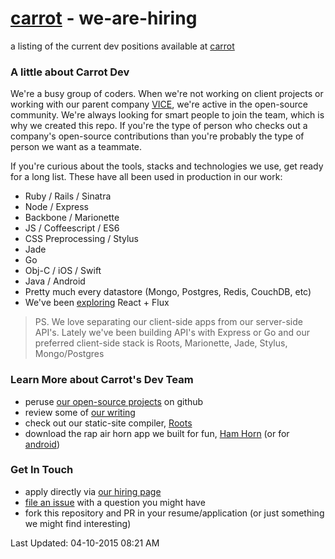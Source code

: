 # [carrot](http://carrot.is) - we-are-hiring
a listing of the current dev positions available at [carrot](http://carrot.is/)

### A little about Carrot Dev
We're a busy group of coders. When we're not working on client projects or working with our parent company [VICE](http://vice.com), we're active in the open-source community. We're always looking for smart people to join the team, which is why we created this repo. If you're the type of person who checks out a company's open-source contributions than you're probably the type of person we want as a teammate.

If you're curious about the tools, stacks and technologies we use, get ready for a long list. These have all been used in production in our work:

- Ruby / Rails / Sinatra
- Node / Express
- Backbone / Marionette
- JS / Coffeescript / ES6
- CSS Preprocessing / Stylus
- Jade
- Go
- Obj-C / iOS / Swift
- Java / Android
- Pretty much every datastore (Mongo, Postgres, Redis, CouchDB, etc)
- We've been [exploring](https://github.com/carrot/roots-react-playground) React + Flux

> PS. We love separating our client-side apps from our server-side API's. Lately we've been building API's with Express or Go and our preferred client-side stack is Roots, Marionette, Jade, Stylus, Mongo/Postgres

### Learn More about Carrot's Dev Team
- peruse [our open-source projects](https://github.com/carrot) on github
- review some of [our writing](http://carrot.is/coding)
- check out our static-site compiler, [Roots](http://roots.cx/)
- download the rap air horn app we built for fun, [Ham Horn](https://itunes.apple.com/us/app/ham-horn/id662321161?mt=8) (or for [android](https://play.google.com/store/apps/details?id=com.carrotcreative.hamhorn&hl=en))

### Get In Touch
- apply directly via [our hiring page](http://carrot.is/hiring)
- [file an issue](https://github.com/carrot/we-are-hiring/issues) with a question you might have
- fork this repository and PR in your resume/application (or just something we might find interesting)

Last Updated: 04-10-2015 08:21 AM
